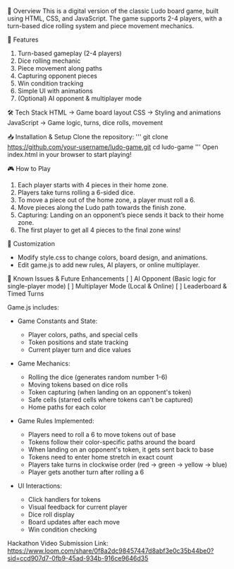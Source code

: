 📌 Overview
This is a digital version of the classic Ludo board game, built using HTML, CSS, and JavaScript. The game supports 2-4 players, with a turn-based dice rolling system and piece movement mechanics.

🚀 Features
1. Turn-based gameplay (2-4 players)
2. Dice rolling mechanic
3. Piece movement along paths
4. Capturing opponent pieces
5. Win condition tracking
6. Simple UI with animations
7. (Optional) AI opponent & multiplayer mode

🛠️ Tech Stack
HTML → Game board layout
CSS → Styling and animations
JavaScript → Game logic, turns, dice rolls, movement

📥 Installation & Setup
Clone the repository:
'''
git clone https://github.com/your-username/ludo-game.git
cd ludo-game
'''
Open index.html in your browser to start playing!

🎮 How to Play
1. Each player starts with 4 pieces in their home zone.
2. Players take turns rolling a 6-sided dice.
3. To move a piece out of the home zone, a player must roll a 6.
4. Move pieces along the Ludo path towards the finish zone.
5. Capturing: Landing on an opponent’s piece sends it back to their home zone.
6. The first player to get all 4 pieces to the final zone wins!

🎨 Customization
- Modify style.css to change colors, board design, and animations.
- Edit game.js to add new rules, AI players, or online multiplayer.

🐞 Known Issues & Future Enhancements
[ ] AI Opponent (Basic logic for single-player mode)
[ ] Multiplayer Mode (Local & Online)
[ ] Leaderboard & Timed Turns


Game.js includes:
- Game Constants and State:
  - Player colors, paths, and special cells
  - Token positions and state tracking 
  - Current player turn and dice values

- Game Mechanics:
  - Rolling the dice (generates random number 1-6)
  - Moving tokens based on dice rolls
  - Token capturing (when landing on an opponent's token)
  - Safe cells (starred cells where tokens can't be captured)
  - Home paths for each color

- Game Rules Implemented:
  - Players need to roll a 6 to move tokens out of base
  - Tokens follow their color-specific paths around the board
  - When landing on an opponent's token, it gets sent back to base
  - Tokens need to enter home stretch in exact count
  - Players take turns in clockwise order (red → green → yellow → blue)
  - Player gets another turn after rolling a 6

- UI Interactions:
  - Click handlers for tokens
  - Visual feedback for current player
  - Dice roll display
  - Board updates after each move
  - Win condition checking


Hackathon Video Submission Link: https://www.loom.com/share/0f8a2dc98457447d8abf3e0c35b44be0?sid=ccd907d7-0fb9-45ad-934b-916ce9646d35 
